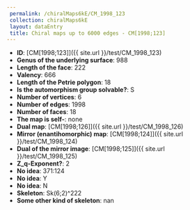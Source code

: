 ```yaml
--- 
 permalink: /chiralMaps6kE/CM_1998_123 
 collection: chiralMaps6kE
 layout: dataEntry
 title: Chiral maps up to 6000 edges - CM[1998;123]
---
```


- **ID**: [CM[1998;123]]({{ site.url }}/test/CM_1998_123)
- **Genus of the underlying surface**: 988
- **Length of the face**: 222
- **Valency**: 666
- **Length of the Petrie polygon**: 18
- **Is the automorphism group solvable?**: S
- **Number of vertices**: 6
- **Number of edges**: 1998
- **Number of faces**: 18
- **The map is self-**: none
- **Dual map**: [CM[1998;126]]({{ site.url }}/test/CM_1998_126)
- **Mirror (enantihomorphic) map**: [CM[1998;124]]({{ site.url }}/test/CM_1998_124)
- **Dual of the mirror image**: [CM[1998;125]]({{ site.url }}/test/CM_1998_125)
- **Z_q-Exponent?**: 2
- **No idea**:  371:124
- **No idea**: Y
- **No idea**: N
- **Skeleton**: Sk(6;2)^222
- **Some other kind of skeleton**: nan
